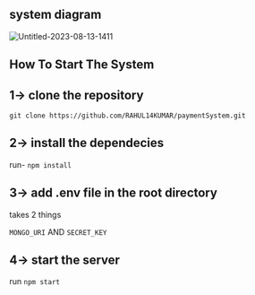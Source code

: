 ## system diagram

![Untitled-2023-08-13-1411](https://github.com/user-attachments/assets/5f30da8d-a241-44a7-97fd-fa2479379062)


## How To Start The System

## 1-> clone the repository

`git clone https://github.com/RAHUL14KUMAR/paymentSystem.git`

## 2-> install the dependecies

run- `npm install`


## 3-> add .env file in the root directory

takes 2 things

`MONGO_URI` AND `SECRET_KEY`

## 4-> start the server

run `npm start`
